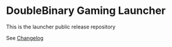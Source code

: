 # DoubleBinary Gaming Launcher

This is the launcher public release repository

See [Changelog](./CHANGELOG.md)
